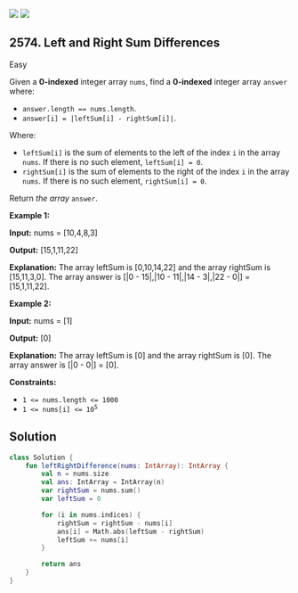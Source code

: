 [![](https://img.shields.io/github/stars/javadev/LeetCode-in-Kotlin?label=Stars&style=flat-square)](https://github.com/javadev/LeetCode-in-Kotlin)
[![](https://img.shields.io/github/forks/javadev/LeetCode-in-Kotlin?label=Fork%20me%20on%20GitHub%20&style=flat-square)](https://github.com/javadev/LeetCode-in-Kotlin/fork)

## 2574\. Left and Right Sum Differences

Easy

Given a **0-indexed** integer array `nums`, find a **0-indexed** integer array `answer` where:

*   `answer.length == nums.length`.
*   `answer[i] = |leftSum[i] - rightSum[i]|`.

Where:

*   `leftSum[i]` is the sum of elements to the left of the index `i` in the array `nums`. If there is no such element, `leftSum[i] = 0`.
*   `rightSum[i]` is the sum of elements to the right of the index `i` in the array `nums`. If there is no such element, `rightSum[i] = 0`.

Return _the array_ `answer`.

**Example 1:**

**Input:** nums = [10,4,8,3]

**Output:** [15,1,11,22]

**Explanation:** The array leftSum is [0,10,14,22] and the array rightSum is [15,11,3,0]. The array answer is [\|0 - 15\|,\|10 - 11\|,\|14 - 3\|,\|22 - 0\|] = [15,1,11,22].

**Example 2:**

**Input:** nums = [1]

**Output:** [0]

**Explanation:** The array leftSum is [0] and the array rightSum is [0]. The array answer is [\|0 - 0\|] = [0].

**Constraints:**

*   `1 <= nums.length <= 1000`
*   <code>1 <= nums[i] <= 10<sup>5</sup></code>

## Solution

```kotlin
class Solution {
    fun leftRightDifference(nums: IntArray): IntArray {
        val n = nums.size
        val ans: IntArray = IntArray(n)
        var rightSum = nums.sum()
        var leftSum = 0

        for (i in nums.indices) {
            rightSum = rightSum - nums[i]
            ans[i] = Math.abs(leftSum - rightSum)
            leftSum += nums[i]
        }

        return ans
    }
}
```